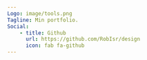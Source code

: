 ```yaml
---
Logo: image/tools.png
Tagline: Min portfolio.
Social:
    - title: Github
      url: https://github.com/RobIsr/design
      icon: fab fa-github
---
```

